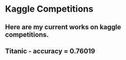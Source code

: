# Kaggle Competitions
## Here are my current works on kaggle competitions.
## Titanic - accuracy = 0.76019
